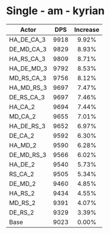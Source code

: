# Single - am - kyrian
| Actor | DPS | Increase |
|---|:---:|:---:|
|HA_DE_CA_3|9918|9.92%|
|DE_MD_CA_3|9829|8.93%|
|HA_RS_CA_3|9809|8.71%|
|HA_DE_MD_3|9792|8.53%|
|MD_RS_CA_3|9756|8.12%|
|HA_MD_RS_3|9697|7.47%|
|DE_RS_CA_3|9697|7.46%|
|HA_CA_2|9694|7.44%|
|MD_CA_2|9655|7.01%|
|HA_DE_RS_3|9652|6.97%|
|DE_CA_2|9592|6.30%|
|HA_MD_2|9590|6.28%|
|DE_MD_RS_3|9566|6.02%|
|HA_DE_2|9540|5.73%|
|RS_CA_2|9505|5.34%|
|DE_MD_2|9460|4.85%|
|HA_RS_2|9434|4.55%|
|MD_RS_2|9391|4.07%|
|DE_RS_2|9329|3.39%|
|Base|9023|0.00%|

